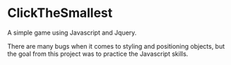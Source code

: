 # ClickTheSmallest
A simple game using Javascript and Jquery.

There are many bugs when it comes to styling and positioning objects, but the goal from this project was to practice the Javascript skills.
